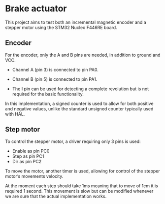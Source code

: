 # Brake actuator

This project aims to test both an incremental magnetic encoder and a stepper motor using the STM32 Nucleo F446RE board.

## Encoder
For the encoder, only the A and B pins are needed, in addition to ground and VCC.

- Channel A (pin 3) is connected to pin PA0.

- Channel B (pin 5) is connected to pin PA1.

- The I pin can be used for detecting a complete revolution but is not required for the basic functionality.

In this implementation, a signed counter is used to allow for both positive and negative values, unlike the standard unsigned counter typically used with HAL.

## Step motor
To control the stepper motor, a driver requiring only 3 pins is used:
- Enable as pin PC0
- Step as pin PC1
- Dir as pin PC2

To move the motor, another timer is used, allowing for control of the stepper motor’s movements velocity.

At the moment each step should take 1ms meaning that to move of 1cm it is required 1 second. This movement is slow but can be modified whenever we are sure that the actual implementation works.